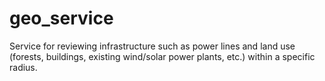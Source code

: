 # geo_service
Service for reviewing infrastructure such as power lines and land use (forests, buildings, existing wind/solar power plants, etc.) within a specific radius.
